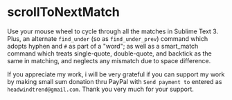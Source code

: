 # scrollToNextMatch
Use your mouse wheel to cycle through all the matches in Sublime Text 3. Plus, an alternate `find_under` (so as `find_under_prev`) command which adopts hyphen and `#` as part of a "word"; as well as a smart_match command which treats single-quote, double-quote, and backtick as the same in matching, and neglects any mismatch due to space difference.

If you appreciate my work, i will be very grateful if you can support my work by making small sum donation thru PayPal with `Send payment to` entered as `headwindtrend@gmail.com`. Thank you very much for your support.
